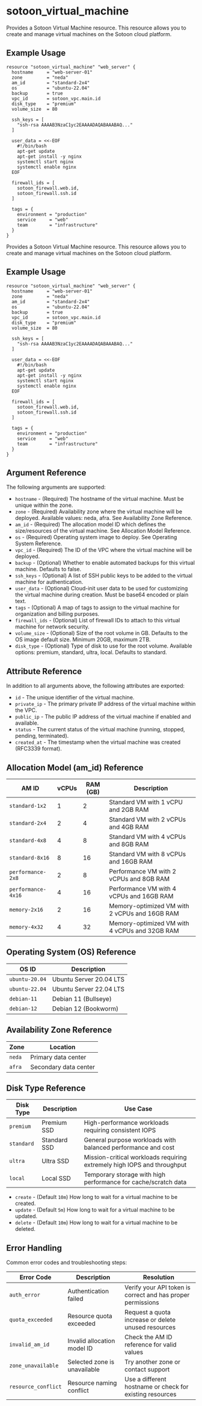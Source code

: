 # sotoon_virtual_machine

Provides a Sotoon Virtual Machine resource. This resource allows you to create and manage virtual machines on the Sotoon cloud platform.

## Example Usage

```
resource "sotoon_virtual_machine" "web_server" {
  hostname     = "web-server-01"
  zone         = "neda"
  am_id        = "standard-2x4"
  os           = "ubuntu-22.04"
  backup       = true
  vpc_id       = sotoon_vpc.main.id
  disk_type    = "premium"
  volume_size  = 80
  
  ssh_keys = [
    "ssh-rsa AAAAB3NzaC1yc2EAAAADAQABAAABAQ..."
  ]
  
  user_data = <<-EOF
    #!/bin/bash
    apt-get update
    apt-get install -y nginx
    systemctl start nginx
    systemctl enable nginx
  EOF
  
  firewall_ids = [
    sotoon_firewall.web.id,
    sotoon_firewall.ssh.id
  ]
  
  tags = {
    environment = "production"
    service     = "web"
    team        = "infrastructure"
  }
}
```

Provides a Sotoon Virtual Machine resource. This resource allows you to create and manage virtual machines on the Sotoon cloud platform.

## Example Usage

```
resource "sotoon_virtual_machine" "web_server" {
  hostname     = "web-server-01"
  zone         = "neda"
  am_id        = "standard-2x4"
  os           = "ubuntu-22.04"
  backup       = true
  vpc_id       = sotoon_vpc.main.id
  disk_type    = "premium"
  volume_size  = 80
  
  ssh_keys = [
    "ssh-rsa AAAAB3NzaC1yc2EAAAADAQABAAABAQ..."
  ]
  
  user_data = <<-EOF
    #!/bin/bash
    apt-get update
    apt-get install -y nginx
    systemctl start nginx
    systemctl enable nginx
  EOF
  
  firewall_ids = [
    sotoon_firewall.web.id,
    sotoon_firewall.ssh.id
  ]
  
  tags = {
    environment = "production"
    service     = "web"
    team        = "infrastructure"
  }
}
```

## Argument Reference

The following arguments are supported:

* `hostname` - (Required) The hostname of the virtual machine. Must be unique within the zone.
* `zone` - (Required) Availability zone where the virtual machine will be deployed. Available values: neda, afra. See Availability Zone Reference.
* `am_id` - (Required) The allocation model ID which defines the size/resources of the virtual machine. See Allocation Model Reference.
* `os` - (Required) Operating system image to deploy. See Operating System Reference.
* `vpc_id` - (Required) The ID of the VPC where the virtual machine will be deployed.
* `backup` - (Optional) Whether to enable automated backups for this virtual machine. Defaults to false.
* `ssh_keys` - (Optional) A list of SSH public keys to be added to the virtual machine for authentication.
* `user_data` - (Optional) Cloud-init user data to be used for customizing the virtual machine during creation. Must be base64 encoded or plain text.
* `tags` - (Optional) A map of tags to assign to the virtual machine for organization and billing purposes.
* `firewall_ids` - (Optional) List of firewall IDs to attach to this virtual machine for network security.
* `volume_size` - (Optional) Size of the root volume in GB. Defaults to the OS image default size. Minimum 20GB, maximum 2TB.
* `disk_type` - (Optional) Type of disk to use for the root volume. Available options: premium, standard, ultra, local. Defaults to standard.

## Attribute Reference

In addition to all arguments above, the following attributes are exported:

* `id` - The unique identifier of the virtual machine.
* `private_ip` - The primary private IP address of the virtual machine within the VPC.
* `public_ip` - The public IP address of the virtual machine if enabled and available.
* `status` - The current status of the virtual machine (running, stopped, pending, terminated).
* `created_at` - The timestamp when the virtual machine was created (RFC3339 format).

## Allocation Model (am_id) Reference

| AM ID | vCPUs | RAM (GB) | Description |
|-------|-------|----------|-------------|
| `standard-1x2` | 1 | 2 | Standard VM with 1 vCPU and 2GB RAM |
| `standard-2x4` | 2 | 4 | Standard VM with 2 vCPUs and 4GB RAM |
| `standard-4x8` | 4 | 8 | Standard VM with 4 vCPUs and 8GB RAM |
| `standard-8x16` | 8 | 16 | Standard VM with 8 vCPUs and 16GB RAM |
| `performance-2x8` | 2 | 8 | Performance VM with 2 vCPUs and 8GB RAM |
| `performance-4x16` | 4 | 16 | Performance VM with 4 vCPUs and 16GB RAM |
| `memory-2x16` | 2 | 16 | Memory-optimized VM with 2 vCPUs and 16GB RAM |
| `memory-4x32` | 4 | 32 | Memory-optimized VM with 4 vCPUs and 32GB RAM |

## Operating System (OS) Reference

| OS ID | Description |
|-------|-------------|
| `ubuntu-20.04` | Ubuntu Server 20.04 LTS |
| `ubuntu-22.04` | Ubuntu Server 22.04 LTS |
| `debian-11` | Debian 11 (Bullseye) |
| `debian-12` | Debian 12 (Bookworm) |

## Availability Zone Reference

| Zone | Location |
|------|----------|
| `neda` | Primary data center |
| `afra` | Secondary data center |

## Disk Type Reference

| Disk Type | Description | Use Case |
|-----------|-------------|----------|
| `premium` | Premium SSD | High-performance workloads requiring consistent IOPS |
| `standard` | Standard SSD | General purpose workloads with balanced performance and cost |
| `ultra` | Ultra SSD | Mission-critical workloads requiring extremely high IOPS and throughput |
| `local` | Local SSD | Temporary storage with high performance for cache/scratch data |

* `create` - (Default `10m`) How long to wait for a virtual machine to be created.
* `update` - (Default `5m`) How long to wait for a virtual machine to be updated.
* `delete` - (Default `10m`) How long to wait for a virtual machine to be deleted.

## Error Handling

Common error codes and troubleshooting steps:

| Error Code | Description | Resolution |
|------------|-------------|------------|
| `auth_error` | Authentication failed | Verify your API token is correct and has proper permissions |
| `quota_exceeded` | Resource quota exceeded | Request a quota increase or delete unused resources |
| `invalid_am_id` | Invalid allocation model ID | Check the AM ID reference for valid values |
| `zone_unavailable` | Selected zone is unavailable | Try another zone or contact support |
| `resource_conflict` | Resource naming conflict | Use a different hostname or check for existing resources |
